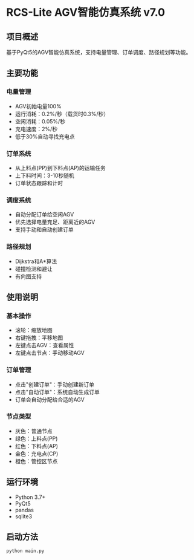 # RCS-Lite AGV智能仿真系统 v7.0

## 项目概述

基于PyQt5的AGV智能仿真系统，支持电量管理、订单调度、路径规划等功能。

## 主要功能

### 电量管理
- AGV初始电量100%
- 运行消耗：0.2%/秒（载货时0.3%/秒）
- 空闲消耗：0.05%/秒
- 充电速度：2%/秒
- 低于30%自动寻找充电点

### 订单系统
- 从上料点(PP)到下料点(AP)的运输任务
- 上下料时间：3-10秒随机
- 订单状态跟踪和计时

### 调度系统
- 自动分配订单给空闲AGV
- 优先选择电量充足、距离近的AGV
- 支持手动和自动创建订单

### 路径规划
- Dijkstra和A*算法
- 碰撞检测和避让
- 有向图支持

## 使用说明

### 基本操作
- 滚轮：缩放地图
- 右键拖拽：平移地图
- 左键点击AGV：查看属性
- 左键点击节点：手动移动AGV

### 订单管理
- 点击"创建订单"：手动创建新订单
- 点击"自动订单"：系统自动生成订单
- 订单会自动分配给合适的AGV

### 节点类型
- 灰色：普通节点
- 绿色：上料点(PP)
- 红色：下料点(AP)
- 金色：充电点(CP)
- 橙色：管控区节点

## 运行环境

- Python 3.7+
- PyQt5
- pandas
- sqlite3

## 启动方法

```bash
python main.py
```